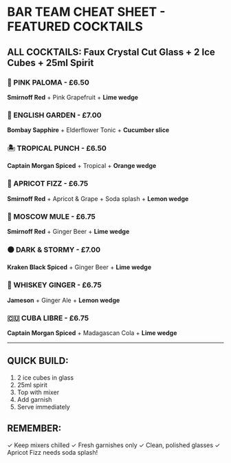 # BAR TEAM CHEAT SHEET - FEATURED COCKTAILS

## ALL COCKTAILS: Faux Crystal Cut Glass + 2 Ice Cubes + 25ml Spirit

### 🍹 PINK PALOMA - £6.50
**Smirnoff Red** + Pink Grapefruit + **Lime wedge**

### 🌿 ENGLISH GARDEN - £7.00
**Bombay Sapphire** + Elderflower Tonic + **Cucumber slice**

### 🏝️ TROPICAL PUNCH - £6.50
**Captain Morgan Spiced** + Tropical + **Orange wedge**

### 🍑 APRICOT FIZZ - £6.75
**Smirnoff Red** + Apricot & Grape + Soda splash + **Lemon wedge**

### 🐴 MOSCOW MULE - £6.75
**Smirnoff Red** + Ginger Beer + **Lime wedge**

### ⚫ DARK & STORMY - £7.00
**Kraken Black Spiced** + Ginger Beer + **Lime wedge**

### 🥃 WHISKEY GINGER - £6.75
**Jameson** + Ginger Ale + **Lemon wedge**

### 🇨🇺 CUBA LIBRE - £6.75
**Captain Morgan Spiced** + Madagascan Cola + **Lime wedge**

---

## QUICK BUILD:
1. 2 ice cubes in glass
2. 25ml spirit
3. Top with mixer
4. Add garnish
5. Serve immediately

## REMEMBER:
✓ Keep mixers chilled
✓ Fresh garnishes only
✓ Clean, polished glasses
✓ Apricot Fizz needs soda splash!